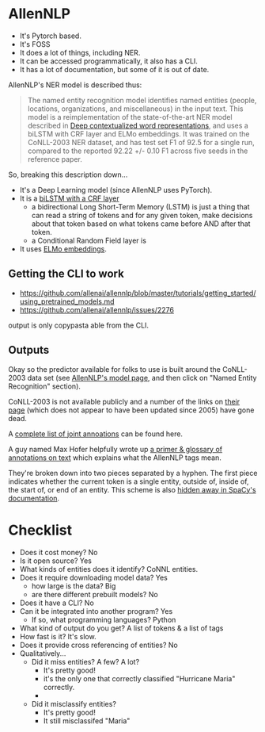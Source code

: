 # AllenNLP

- It's Pytorch based.
- It's FOSS
- It does a lot of things, including NER.
- It can be accessed programmatically, it also has a CLI.
- It has a lot of documentation, but some of it is out of date.

AllenNLP's NER model is described thus:

> The named entity recognition model identifies named entities (people, locations, organizations, and miscellaneous) in the input text. This model is a reimplementation of the state-of-the-art NER model described in [Deep contextualized word representations](https://arxiv.org/abs/1802.05365), and uses a biLSTM with CRF layer and ELMo embeddings. It was trained on the CoNLL-2003 NER dataset, and has test set F1 of 92.5 for a single run, compared to the reported 92.22 +/- 0.10 F1 across five seeds in the reference paper.

So, breaking this description down... 

- It's a Deep Learning model (since AllenNLP uses PyTorch).
- It is a [biLSTM with a CRF layer](https://arxiv.org/abs/1508.01991)
    - a bidirectional Long Short-Term Memory (LSTM) is just a thing that can read a string of tokens and for any given token, make decisions about that token based on what tokens came before AND after that token.
    - a Conditional Random Field layer is 
- It uses [ELMo embeddings](https://allennlp.org/elmo).

## Getting the CLI to work

- https://github.com/allenai/allennlp/blob/master/tutorials/getting_started/using_pretrained_models.md
- https://github.com/allenai/allennlp/issues/2276

output is only copypasta able from the CLI.

## Outputs

Okay so the predictor available for folks to use is built around the CoNLL-2003 data set (see [AllenNLP's model page](https://allennlp.org/models), and then click on "Named Entity Recognition" section).

CoNLL-2003 is not available publicly and a number of the links on [their page](https://www.clips.uantwerpen.be/conll2003/ner/) (which does not appear to have been updated since 2005) have gone dead.

A [complete list of joint annoations](https://www.clips.uantwerpen.be/conll2003/ner/etc/tags.eng) can be found here.

A guy named Max Hofer helpfully wrote up [a primer & glossary of annotations on text](https://towardsdatascience.com/deep-learning-for-ner-1-public-datasets-and-annotation-methods-8b1ad5e98caf) which explains what the AllenNLP tags mean.

They're broken down into two pieces separated by a hyphen.  The first piece indicates whether the current token is a single entity, outside of, inside of, the start of, or end of an entity.  This scheme is also [hidden away in SpaCy's documentation](https://spacy.io/usage/linguistic-features#updating-biluo).

# Checklist

- Does it cost money?  No
- Is it open source?  Yes
- What kinds of entities does it identify?  CoNNL entities.
- Does it require downloading model data? Yes
    - how large is the data? Big
    - are there different prebuilt models? No
- Does it have a CLI? No
- Can it be integrated into another program? Yes
    - If so, what programming languages? Python
- What kind of output do you get? A list of tokens & a list of tags
- How fast is it? It's slow.
- Does it provide cross referencing of entities? No
- Qualitatively...
    - Did it miss entities?  A few?  A lot?
        - It's pretty good!
        - it's the only one that correctly classified "Hurricane Maria" correctly.
        - 
    - Did it misclassify entities?
        - It's pretty good!
        - It still misclassifed "Maria"
